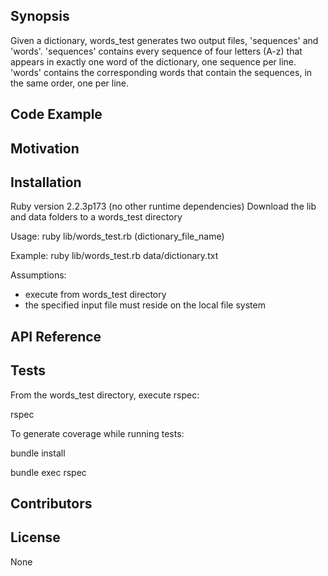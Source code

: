 ## Synopsis

Given a dictionary, words_test generates two output files, 'sequences' and 'words'. 'sequences' contains every sequence of four letters (A-z) that appears in exactly one word of the dictionary, one sequence per line. 'words' contains the corresponding words that contain the sequences, in the same order, one per line.

## Code Example

## Motivation

## Installation
Ruby version 2.2.3p173 (no other runtime dependencies)
Download the lib and data folders to a words_test directory


Usage:
ruby lib/words_test.rb (dictionary_file_name)


Example:
ruby lib/words_test.rb data/dictionary.txt

Assumptions:
- execute from words_test directory
- the specified input file must reside on the local file system


## API Reference


## Tests

From the words_test directory, execute rspec:

rspec


To generate coverage while running tests:

bundle install

bundle exec rspec


## Contributors


## License

None

